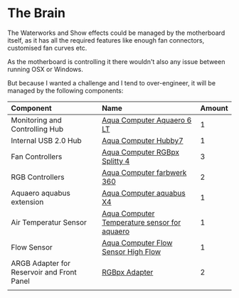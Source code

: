 # The Brain

The Waterworks and Show effects could be managed by the motherboard itself, as it has all the required features like enough fan connectors, customised fan curves etc.

As the motherboard is controlling it there wouldn't also any issue between running OSX or Windows.

But because I wanted a challenge and I tend to over-engineer, it will be managed by the following components:

| Component | Name | Amount |
| :--- | :--- | :--- |
| Monitoring and Controlling Hub | [Aqua Computer Aquaero 6 LT](https://shop.aquacomputer.de/product_info.php?products_id=3481) | 1 |
| Internal USB 2.0 Hub | [Aqua Computer Hubby7](https://shop.aquacomputer.de/product_info.php?products_id=3419) | 1 |
| Fan Controllers | [Aqua Computer RGBpx Splitty 4](https://shop.aquacomputer.de/product_info.php?products_id=3766) | 3 |
| RGB Controllers | [Aqua Computer farbwerk 360](https://shop.aquacomputer.de/product_info.php?products_id=3798) | 2 |
| Aquaero aquabus extension | [Aqua Computer aquabus X4](https://shop.aquacomputer.de/product_info.php?products_id=3775) | 1 |
| Air Temperatur Sensor | [Aqua Computer Temperature sensor for aquaero](https://shop.aquacomputer.de/product_info.php?language=en&products_id=1621) | 1 |
| Flow Sensor | [Aqua Computer Flow Sensor High Flow](https://shop.aquacomputer.de/product_info.php?products_id=2294) | 1 |
| ARGB Adapter for Reservoir and Front Panel | [RGBpx Adapter](https://shop.aquacomputer.de/product_info.php?products_id=3829) | 2 |
|  |  |  |

